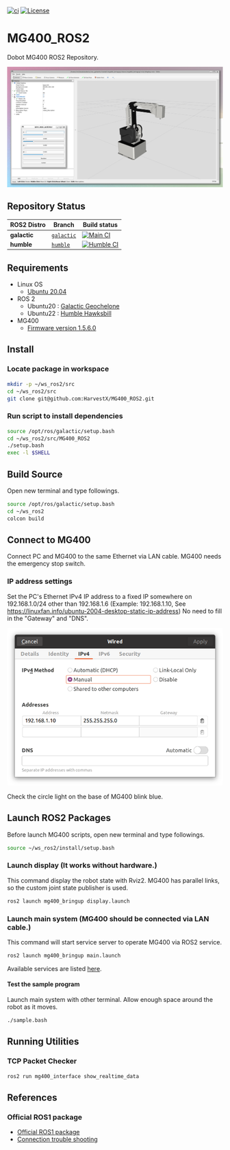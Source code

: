 [![ci](https://github.com/HarvestX/MG400_ROS2/actions/workflows/ci.yml/badge.svg)](https://github.com/HarvestX/MG400_ROS2/actions/workflows/ci.yml)
[![License](https://img.shields.io/badge/License-Apache%202.0-blue.svg)](https://opensource.org/licenses/Apache-2.0)

# MG400_ROS2

Dobot MG400 ROS2 Repository.

![Image](https://github.com/HarvestX/MG400_ROS2/blob/main/media/display.png?raw=true)

## Repository Status

| ROS2 Distro | Branch | Build status |
| --- | --- | --- |
| **galactic** | [`galactic`](https://github.com/HarvestX/MG400_ROS2/tree/galactic) | [![Main CI](https://github.com/HarvestX/MG400_ROS2/actions/workflows/ci.yml/badge.svg?branch=main)](https://github.com/HarvestX/MG400_ROS2/actions/workflows/ci.yml?branch=main)
| **humble** | [`humble`](https://github.com/HarvestX/MG400_ROS2/tree/humble) | [![Humble CI](https://github.com/HarvestX/MG400_ROS2/actions/workflows/ci_humble.yml/badge.svg?branch=humble)](https://github.com/HarvestX/MG400_ROS2/actions/workflows/ci_humble.yml?branch=humble)


## Requirements

- Linux OS
  - [Ubuntu 20.04](https://releases.ubuntu.com/20.04/)
- ROS 2
  - Ubuntu20 : [Galactic Geochelone](https://docs.ros.org/en/galactic/Installation.html)
  - Ubuntu22 : [Humble Hawksbill](https://docs.ros.org/en/humble/Installation.html)
- MG400
  - [Firmware version 1.5.6.0](https://forum.dobot.cc/t/the-mg400-and-m1-pro-1-5-6-0-controller-versions-are-released/5923/2)

## Install

### Locate package in workspace

```bash
mkdir -p ~/ws_ros2/src
cd ~/ws_ros2/src
git clone git@github.com:HarvestX/MG400_ROS2.git
```

### Run script to install dependencies

```bash
source /opt/ros/galactic/setup.bash
cd ~/ws_ros2/src/MG400_ROS2
./setup.bash
exec -l $SHELL
```

## Build Source

Open new terminal and type followings.

```bash
source /opt/ros/galactic/setup.bash
cd ~/ws_ros2
colcon build
```

## Connect to MG400

Connect PC and MG400 to the same Ethernet via LAN cable.
MG400 needs the emergency stop switch.

### IP address settings

Set the PC's Ethernet IPv4 IP address to a fixed IP somewhere on 192.168.1.0/24 other than 192.168.1.6
(Example: 192.168.1.10, See <https://linuxfan.info/ubuntu-2004-desktop-static-ip-address>)
No need to fill in the "Gateway" and "DNS".

![Image](https://github.com/HarvestX/MG400_ROS2/blob/main/media/IPv4_settings.png?raw=true)

Check the circle light on the base of MG400 blink blue.

## Launch ROS2 Packages

Before launch MG400 scripts, open new terminal and type followings.

```bash
source ~/ws_ros2/install/setup.bash
```

### Launch display (It works without hardware.)

This command display the robot state with Rviz2.
MG400 has parallel links, so the custom joint state publisher is used.

```bash
ros2 launch mg400_bringup display.launch
```

### Launch main system (MG400 should be connected via LAN cable.)

This command will start service server to operate MG400 via ROS2 service.

```bash
ros2 launch mg400_bringup main.launch
```

Available services are listed [here](./mg400_node/README.md).

#### Test the sample program

Launch main system with other terminal.
Allow enough space around the robot as it moves.

```bash
./sample.bash
```

## Running Utilities

### TCP Packet Checker

```bash
ros2 run mg400_interface show_realtime_data
```

## References

### Official ROS1 package

- [Official ROS1 package](https://github.com/Dobot-Arm/MG400_ROS)
- [Connection trouble shooting](https://drive.google.com/file/d/1XZdcXGPddbkGDYDBaovpLm1Mz8kck3Tj/view)
